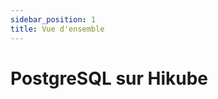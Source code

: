 ```yaml
---
sidebar_position: 1
title: Vue d'ensemble
---
```


# PostgreSQL sur Hikube

<!-- TODO: Contenu à rédiger --> 